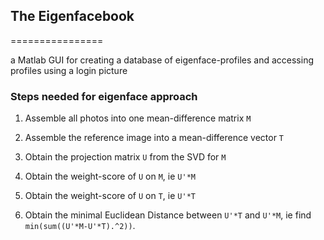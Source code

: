 ## The Eigenfacebook
================

a Matlab GUI for creating a database of eigenface-profiles and accessing profiles using a login picture


### Steps needed for eigenface approach

1. Assemble all photos into one mean-difference matrix ```M```

2. Assemble the reference image into a mean-difference vector ```T```

3. Obtain the projection matrix ```U``` from the SVD for ```M```

4. Obtain the weight-score of ```U``` on ```M```, ie ```U'*M```

5. Obtain the weight-score of ```U``` on ```T```, ie ```U'*T```

6. Obtain the minimal Euclidean Distance between ```U'*T``` and ```U'*M```, ie find ```min(sum((U'*M-U'*T).^2))```.